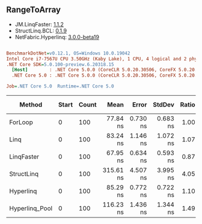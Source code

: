 ﻿## RangeToArray

- JM.LinqFaster: [1.1.2](https://www.nuget.org/packages/JM.LinqFaster/1.1.2)
- StructLinq.BCL: [0.1.9](https://www.nuget.org/packages/StructLinq.BCL/0.1.9)
- NetFabric.Hyperlinq: [3.0.0-beta19](https://www.nuget.org/packages/NetFabric.Hyperlinq/3.0.0-beta19)

``` ini

BenchmarkDotNet=v0.12.1, OS=Windows 10.0.19042
Intel Core i7-7567U CPU 3.50GHz (Kaby Lake), 1 CPU, 4 logical and 2 physical cores
.NET Core SDK=5.0.100-preview.6.20318.15
  [Host]        : .NET Core 5.0.0 (CoreCLR 5.0.20.30506, CoreFX 5.0.20.30506), X64 RyuJIT
  .NET Core 5.0 : .NET Core 5.0.0 (CoreCLR 5.0.20.30506, CoreFX 5.0.20.30506), X64 RyuJIT

Job=.NET Core 5.0  Runtime=.NET Core 5.0  

```
|         Method | Start | Count |      Mean |    Error |   StdDev | Ratio | RatioSD |  Gen 0 | Gen 1 | Gen 2 | Allocated |
|--------------- |------ |------ |----------:|---------:|---------:|------:|--------:|-------:|------:|------:|----------:|
|        ForLoop |     0 |   100 |  77.84 ns | 0.730 ns | 0.683 ns |  1.00 |    0.00 | 0.2027 |     - |     - |     424 B |
|           Linq |     0 |   100 |  83.24 ns | 1.146 ns | 1.072 ns |  1.07 |    0.01 | 0.2218 |     - |     - |     464 B |
|     LinqFaster |     0 |   100 |  67.95 ns | 0.634 ns | 0.593 ns |  0.87 |    0.01 | 0.2027 |     - |     - |     424 B |
|     StructLinq |     0 |   100 | 315.61 ns | 4.507 ns | 3.995 ns |  4.05 |    0.07 | 0.7801 |     - |     - |    1632 B |
|      Hyperlinq |     0 |   100 |  85.29 ns | 0.772 ns | 0.722 ns |  1.10 |    0.01 | 0.2027 |     - |     - |     424 B |
| Hyperlinq_Pool |     0 |   100 | 116.23 ns | 1.436 ns | 1.344 ns |  1.49 |    0.02 | 0.0267 |     - |     - |      56 B |
